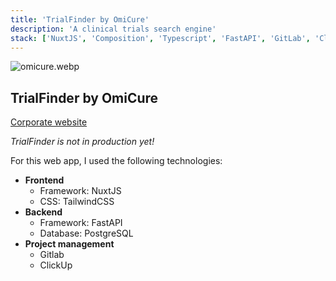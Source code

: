```yaml
---
title: 'TrialFinder by OmiCure'
description: 'A clinical trials search engine'
stack: ['NuxtJS', 'Composition', 'Typescript', 'FastAPI', 'GitLab', 'ClickUp', 'Cypress']
---
```


![omicure.webp](/projects/omicure.webp)

## TrialFinder by OmiCure

[Corporate website](https://omicure.com)

*TrialFinder is not in production yet!*

For this web app, I used the following technologies:
- **Frontend**
  - Framework: NuxtJS
  - CSS: TailwindCSS
- **Backend**
  - Framework: FastAPI
  - Database: PostgreSQL
- **Project management**
  - Gitlab
  - ClickUp
